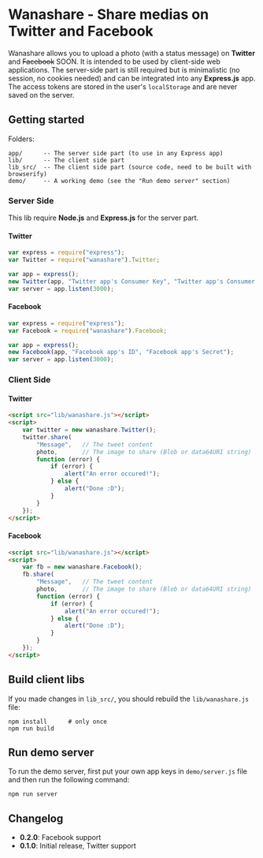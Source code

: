 # Wanashare - Share medias on Twitter and Facebook

Wanashare allows you to upload a photo (with a status message) on **Twitter** and ~~Facebook~~ SOON. It is intended to be used by client-side web applications. The server-side part is still required but is minimalistic (no session, no cookies needed) and can be integrated into any **Express.js** app. The access tokens are stored in the user's `localStorage` and are never saved on the server.


## Getting started

Folders:

    app/      -- The server side part (to use in any Express app)
    lib/      -- The client side part
    lib_src/  -- The client side part (source code, need to be built with browserify)
    demo/     -- A working demo (see the "Run demo server" section)

### Server Side

This lib require **Node.js** and **Express.js** for the server part.

#### Twitter

```javascript
var express = require("express");
var Twitter = require("wanashare").Twitter;

var app = express();
new Twitter(app, "Twitter app's Consumer Key", "Twitter app's Consumer Secret");
var server = app.listen(3000);
```

#### Facebook

```javascript
var express = require("express");
var Facebook = require("wanashare").Facebook;

var app = express();
new Facebook(app, "Facebook app's ID", "Facebook app's Secret");
var server = app.listen(3000);
```


### Client Side

#### Twitter

```html
<script src="lib/wanashare.js"></script>
<script>
    var twitter = new wanashare.Twitter();
    twitter.share(
        "Message",   // The tweet content
        photo,       // The image to share (Blob or data64URI string)
        function (error) {
            if (error) {
                alert("An error occured!");
            } else {
                alert("Done :D");
            }
        }
    });
</script>
```

#### Facebook

```html
<script src="lib/wanashare.js"></script>
<script>
    var fb = new wanashare.Facebook();
    fb.share(
        "Message",   // The tweet content
        photo,       // The image to share (Blob or data64URI string)
        function (error) {
            if (error) {
                alert("An error occured!");
            } else {
                alert("Done :D");
            }
        }
    });
</script>
```


## Build client libs

If you made changes in `lib_src/`, you should rebuild the `lib/wanashare.js` file:

    npm install      # only once
    npm run build


## Run demo server

To run the demo server, first put your own app keys in `demo/server.js` file and then run the following command:

    npm run server

## Changelog

* **0.2.0**: Facebook support
* **0.1.0**: Initial release, Twitter support

